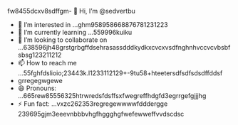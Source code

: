 fw8455dcxv8sdffgm- 👋 Hi, I’m @sedvertbu
- 👀 I’m interested in ...ghm958958668876781231223
- 🌱 I’m currently learning ...559996kuiku
- 💞️ I’m looking to collaborate on ...638596jh48grstgrbgffdsehrasassdddkydkxcvcxvsdfnghnhvccvcvbsbfsbsg123211212
- 📫 How to reach me ...55fghfdslioio;23443k.l1233112129+-9tu58+hteetersdfsdfsdsdffddsf
- grregegwgewe
- 😄 Pronouns: ...665rew85556325htrwredsfdsffsxfwegreffhdgfd3egrrgefgjjjhg
- ⚡ Fun fact: ...vxzc262353regregewwwwfdddergge
239695gjm3eeevnbbbvhgfhggghgfwefewweffvvdscdsc
<!---dfdsf87fsопоfgfdddsxgjjghgjf
sedvertbu/sedvertbu is a ✨ special ✨ repository because its `README.md` (t25his file55dd) acxxppears on your GitHub fddfdffdprofile.
You can click the Prevgr--rgereggreregf
xcvhg
